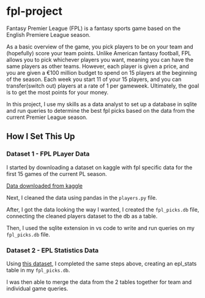 # fpl-project

Fantasy Premier League (FPL) is a fantasy sports game based on the English Premiere League season.

As a basic overview of the game, you pick players to be on your team and (hopefully) score your team points. Unlike American fantasy football, FPL allows you to pick whichever players you want, meaning you can have the same players as other teams. However, each player is given a price, and you are given a €100 million budget to spend on 15 players at the beginning of the season. Each week you start 11 of your 15 players, and you can transfer(switch out) players at a rate of 1 per gameweek. Ultimately, the goal is to get the most points for your money.

In this project, I use my skills as a data analyst to set up a database in sqlite and run queries to determine the best fpl picks based on the data from the current Premier League season.

## How I Set This Up

### Dataset 1 - FPL PLayer Data

<p>I started by downloading a dataset on kaggle with fpl specific data for the first 15 games of the current PL season. </p>

[Data downloaded from kaggle](https://www.kaggle.com/datasets/meraxes10/fantasy-premier-league-dataset-2024-2025)

Next, I cleaned the data using pandas in the `players.py` file.

After, I got the data looking the way I wanted, I created the `fpl_picks.db` file, connecting the cleaned players dataset to the db as a table.

Then, I used the sqlite extension in vs code to write and run queries on my `fpl_picks.db` file.

### Dataset 2 - EPL Statistics Data

Using [this dataset](https://datahub.io/core/english-premier-league#season-2425), I completed the same steps above, creating an epl_stats table in my `fpl_picks.db`.

I was then able to merge the data from the 2 tables together for team and individual game queries.
